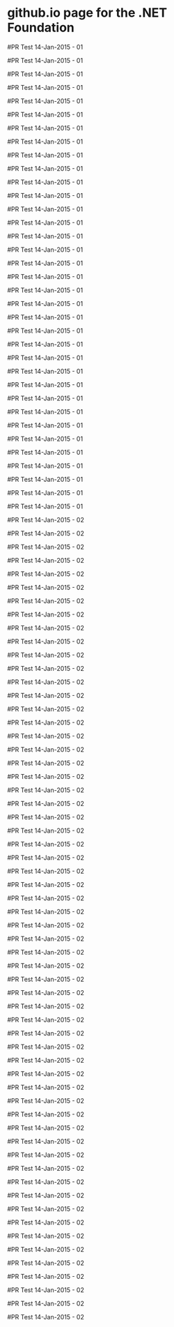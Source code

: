 # github.io page for the .NET Foundation

#PR Test 14-Jan-2015 - 01

#PR Test 14-Jan-2015 - 01

#PR Test 14-Jan-2015 - 01

#PR Test 14-Jan-2015 - 01

#PR Test 14-Jan-2015 - 01

#PR Test 14-Jan-2015 - 01

#PR Test 14-Jan-2015 - 01

#PR Test 14-Jan-2015 - 01

#PR Test 14-Jan-2015 - 01

#PR Test 14-Jan-2015 - 01

#PR Test 14-Jan-2015 - 01

#PR Test 14-Jan-2015 - 01

#PR Test 14-Jan-2015 - 01

#PR Test 14-Jan-2015 - 01

#PR Test 14-Jan-2015 - 01

#PR Test 14-Jan-2015 - 01

#PR Test 14-Jan-2015 - 01

#PR Test 14-Jan-2015 - 01

#PR Test 14-Jan-2015 - 01

#PR Test 14-Jan-2015 - 01

#PR Test 14-Jan-2015 - 01

#PR Test 14-Jan-2015 - 01

#PR Test 14-Jan-2015 - 01

#PR Test 14-Jan-2015 - 01

#PR Test 14-Jan-2015 - 01

#PR Test 14-Jan-2015 - 01

#PR Test 14-Jan-2015 - 01

#PR Test 14-Jan-2015 - 01

#PR Test 14-Jan-2015 - 01

#PR Test 14-Jan-2015 - 01

#PR Test 14-Jan-2015 - 01

#PR Test 14-Jan-2015 - 01

#PR Test 14-Jan-2015 - 01

#PR Test 14-Jan-2015 - 01

#PR Test 14-Jan-2015 - 01

#PR Test 14-Jan-2015 - 02

#PR Test 14-Jan-2015 - 02

#PR Test 14-Jan-2015 - 02

#PR Test 14-Jan-2015 - 02

#PR Test 14-Jan-2015 - 02

#PR Test 14-Jan-2015 - 02

#PR Test 14-Jan-2015 - 02

#PR Test 14-Jan-2015 - 02

#PR Test 14-Jan-2015 - 02

#PR Test 14-Jan-2015 - 02

#PR Test 14-Jan-2015 - 02

#PR Test 14-Jan-2015 - 02

#PR Test 14-Jan-2015 - 02

#PR Test 14-Jan-2015 - 02

#PR Test 14-Jan-2015 - 02

#PR Test 14-Jan-2015 - 02

#PR Test 14-Jan-2015 - 02

#PR Test 14-Jan-2015 - 02

#PR Test 14-Jan-2015 - 02

#PR Test 14-Jan-2015 - 02

#PR Test 14-Jan-2015 - 02

#PR Test 14-Jan-2015 - 02

#PR Test 14-Jan-2015 - 02

#PR Test 14-Jan-2015 - 02

#PR Test 14-Jan-2015 - 02

#PR Test 14-Jan-2015 - 02

#PR Test 14-Jan-2015 - 02

#PR Test 14-Jan-2015 - 02

#PR Test 14-Jan-2015 - 02

#PR Test 14-Jan-2015 - 02

#PR Test 14-Jan-2015 - 02

#PR Test 14-Jan-2015 - 02

#PR Test 14-Jan-2015 - 02

#PR Test 14-Jan-2015 - 02

#PR Test 14-Jan-2015 - 02

#PR Test 14-Jan-2015 - 02

#PR Test 14-Jan-2015 - 02

#PR Test 14-Jan-2015 - 02

#PR Test 14-Jan-2015 - 02

#PR Test 14-Jan-2015 - 02

#PR Test 14-Jan-2015 - 02

#PR Test 14-Jan-2015 - 02

#PR Test 14-Jan-2015 - 02

#PR Test 14-Jan-2015 - 02

#PR Test 14-Jan-2015 - 02

#PR Test 14-Jan-2015 - 02

#PR Test 14-Jan-2015 - 02

#PR Test 14-Jan-2015 - 02

#PR Test 14-Jan-2015 - 02

#PR Test 14-Jan-2015 - 02

#PR Test 14-Jan-2015 - 02

#PR Test 14-Jan-2015 - 02

#PR Test 14-Jan-2015 - 02

#PR Test 14-Jan-2015 - 02

#PR Test 14-Jan-2015 - 02

#PR Test 14-Jan-2015 - 02

#PR Test 14-Jan-2015 - 02

#PR Test 14-Jan-2015 - 02

#PR Test 14-Jan-2015 - 02

#PR Test 14-Jan-2015 - 02

